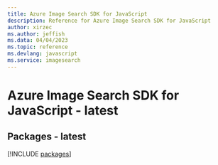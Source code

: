 ```yaml
---
title: Azure Image Search SDK for JavaScript
description: Reference for Azure Image Search SDK for JavaScript
author: xirzec
ms.author: jeffish
ms.data: 04/04/2023
ms.topic: reference
ms.devlang: javascript
ms.service: imagesearch
---
```

# Azure Image Search SDK for JavaScript - latest
## Packages - latest
[!INCLUDE [packages](image-search-index.md)]